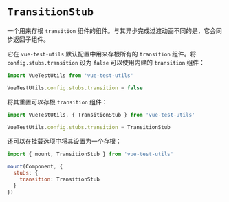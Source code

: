 # `TransitionStub`

一个用来存根 `transition` 组件的组件。与其异步完成过渡动画不同的是，它会同步返回子组件。

它在 `vue-test-utils` 默认配置中用来存根所有的 `transition` 组件。将 `config.stubs.transition` 设为 `false` 可以使用内建的 `transition` 组件：


```js
import VueTestUtils from 'vue-test-utils'

VueTestUtils.config.stubs.transition = false
```

将其重置可以存根 `transition` 组件：

```js
import VueTestUtils, { TransitionStub } from 'vue-test-utils'

VueTestUtils.config.stubs.transition = TransitionStub
```

还可以在挂载选项中将其设置为一个存根：

```js
import { mount, TransitionStub } from 'vue-test-utils'

mount(Component, {
  stubs: {
    transition: TransitionStub
  }
})
```
